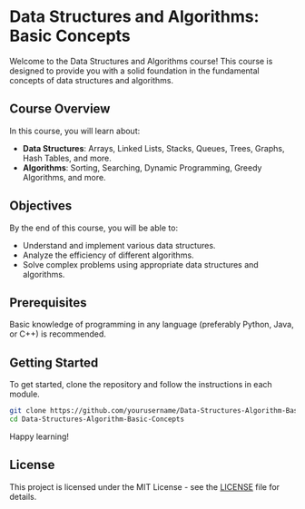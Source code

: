 # Data Structures and Algorithms: Basic Concepts

Welcome to the Data Structures and Algorithms course! This course is designed to provide you with a solid foundation in the fundamental concepts of data structures and algorithms. 

## Course Overview

In this course, you will learn about:
- **Data Structures**: Arrays, Linked Lists, Stacks, Queues, Trees, Graphs, Hash Tables, and more.
- **Algorithms**: Sorting, Searching, Dynamic Programming, Greedy Algorithms, and more.

## Objectives

By the end of this course, you will be able to:
- Understand and implement various data structures.
- Analyze the efficiency of different algorithms.
- Solve complex problems using appropriate data structures and algorithms.

## Prerequisites

Basic knowledge of programming in any language (preferably Python, Java, or C++) is recommended.

## Getting Started

To get started, clone the repository and follow the instructions in each module.

```bash
git clone https://github.com/yourusername/Data-Structures-Algorithm-Basic-Concepts.git
cd Data-Structures-Algorithm-Basic-Concepts
```

Happy learning!

## License

This project is licensed under the MIT License - see the [LICENSE](LICENSE) file for details.